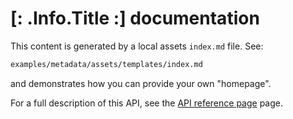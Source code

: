 # [: .Info.Title :] documentation

This content is generated by a local assets `index.md` file. See:

```bash
examples/metadata/assets/templates/index.md
```

and demonstrates how you can provide your own "homepage".

For a full description of this API, see the [API reference page](/reference) page.
